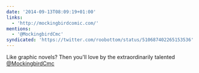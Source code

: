 ```yaml
---
date: '2014-09-13T08:09:19+01:00'
links:
  - 'http://mockingbirdcomic.com/'
mentions:
  - '@MockingbirdCmc'
syndicated: 'https://twitter.com/roobottom/status/510687402265153536'
---
```

Like graphic novels? Then you'll love  by the extraordinarily talented [@MockingbirdCmc](https://twitter.com/@MockingbirdCmc)
